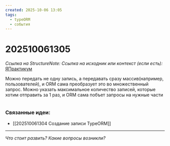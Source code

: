 ```yaml
---
created: 2025-10-06 13:05
tags:
  - typeORM
  - события
---
```

# 202510061305
*Ссылка на StructureNote:*
*Ссылка на исходник или контекст (если есть):* [ЯПрактикум](https://practicum.yandex.ru/trainer/backend-nodejs/lesson/5674c491-8940-41ba-bf49-d6da1cbe2337/task/24675584-eb8b-412b-9acc-05a6f5d3a8c3)

Можно передать не одну запись, а передавать сразу массив(например, пользователей), и ORM сама преобразует это во множественный запрос. Можно указать максимальное количество записей, которые хотим отправить за 1 раз, и ORM сама побъет запросы на нужные части
```ts
```
### Связанные идеи:
* [[202510061304 Создание записи TypeORM]]
---

*Что стоит развить? Какие вопросы возникли?*